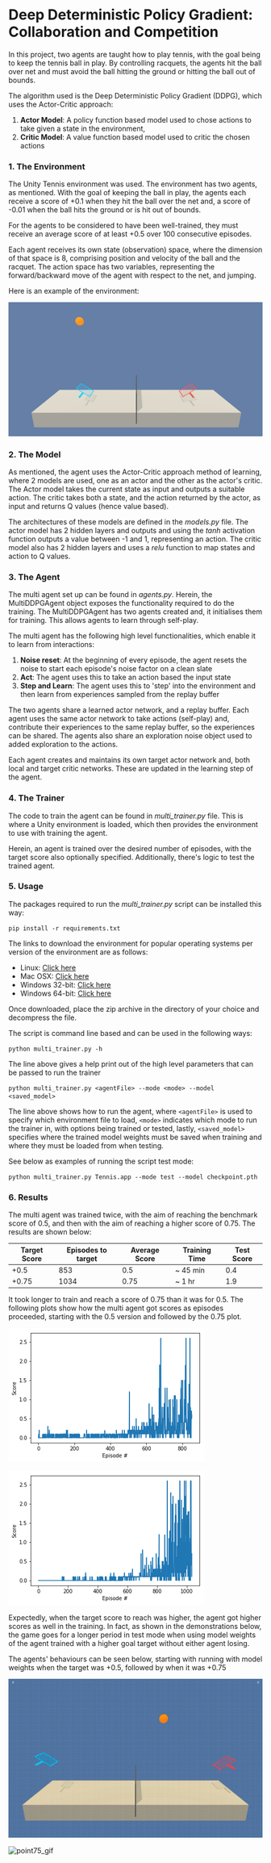 [env]: tennis.png "env"
[point5]: tennis_point5.png "point5"
[point75]: tennis_point75.png "point75"
[point5_gif]: tennis_point5.gif "point5_gif"
[point75_gif]: tennis_point75.gif "point75_gif"

# Deep Deterministic Policy Gradient: Collaboration and Competition

In this project, two agents are taught how to play tennis, with the goal being to keep the tennis ball in play. By controlling
racquets, the agents hit the ball over net and must avoid the ball hitting the ground or hitting the ball out of bounds.

The algorithm used is the Deep Deterministic Policy Gradient (DDPG), which uses the Actor-Critic approach:
1. **Actor Model**: A policy function based model used to chose actions to take given a state in the environment,
1. **Critic Model**: A value function based model used to critic the chosen actions

### 1. The Environment
The Unity Tennis environment was used. The environment has two agents, as mentioned. With the goal of keeping the ball in
play, the agents each receive a score of +0.1 when they hit the ball over the net and, a score of -0.01 when the ball hits the
ground or is hit out of bounds. 

For the agents to be considered to have been well-trained, they must receive an average score of at least +0.5 over 100
consecutive episodes.

Each agent receives its own state (observation) space, where the dimension of that space is 8, comprising position and velocity
of the ball and the racquet. The action space has two variables, representing the forward/backward move of the agent with
respect to the net, and jumping.

Here is an example of the environment:

![env][env]

### 2. The Model
As mentioned, the agent uses the Actor-Critic approach method of learning, where 2 models are used, one as an actor and 
the other as the actor's critic. The Actor model takes the current state as input and outputs a suitable action. The 
critic takes both a state, and the action returned by the actor, as input and returns Q values (hence value based).

The architectures of these models are defined in the _models.py_ file. The actor model has 2 hidden layers and outputs 
and using the *tanh* activation function outputs a value between -1 and 1, representing an action. The critic model also
has 2 hidden layers and uses a *relu* function to map states and action to Q values.

### 3. The Agent
The multi agent set up can be found in _agents.py_. Herein, the MultiDDPGAgent object exposes the functionality required
to do the training. The MultiDDPGAgent has two agents created and, it initialises them for training. This allows agents
to learn through self-play.

The multi agent has the following high level functionalities, which enable it to learn from interactions:
1. **Noise reset**: At the beginning of every episode, the agent resets the noise to start each episode's noise factor on a clean slate
1. **Act**: The agent uses this to take an action based the input state
1. **Step and Learn**: The agent uses this to 'step' into the environment and then learn from experiences sampled from the replay buffer

The two agents share a learned actor network, and a replay buffer. Each agent uses the same actor network to take actions
(self-play) and, contribute their experiences to the same replay buffer, so the experiences can be shared. The agents also
share an exploration noise object used to added exploration to the actions.

Each agent creates and maintains its own target actor network and, both local and target critic networks. These are updated
in the learning step of the agent.

### 4. The Trainer
The code to train the agent can be found in _multi_trainer.py_ file. This is where a Unity environment is loaded, which then 
provides the environment to use with training the agent.

Herein, an agent is trained over the desired number of episodes, with the target score also optionally specified. Additionally,
there's logic to test the trained agent.

### 5. Usage
The packages required to run the _multi_trainer.py_ script can be installed this way:
```
pip install -r requirements.txt
```
The links to download the environment for popular operating systems per version of the environment are as follows:

* Linux: [Click here](https://s3-us-west-1.amazonaws.com/udacity-drlnd/P3/Tennis/Tennis_Linux.zip)
* Mac OSX: [Click here](https://s3-us-west-1.amazonaws.com/udacity-drlnd/P3/Tennis/Tennis.app.zip)
* Windows 32-bit: [Click here](https://s3-us-west-1.amazonaws.com/udacity-drlnd/P3/Tennis/Tennis_Windows_x86.zip)
* Windows 64-bit: [Click here](https://s3-us-west-1.amazonaws.com/udacity-drlnd/P3/Tennis/Tennis_Windows_x86_64.zip)

Once downloaded, place the zip archive in the directory of your choice and decompress the file.

The script is command line based and can be used in the following ways:
```commandline
python multi_trainer.py -h
```
The line above gives a help print out of the high level parameters that can be passed to run the trainer
```
python multi_trainer.py <agentFile> --mode <mode> --model <saved_model>
```
The line above shows how to run the agent, where ```<agentFile>``` is used to specify which environment file to load,
```<mode>``` indicates which mode to run the trainer in, with options being trained or tested, lastly, ```<saved_model>```
specifies where the trained model weights must be saved when training and where they must be loaded from when testing.

See below as examples of running the script test mode:
```commandline
python multi_trainer.py Tennis.app --mode test --model checkpoint.pth
```

### 6. Results
The multi agent was trained twice, with the aim of reaching the benchmark score of 0.5, and then with the aim of reaching
a higher score of 0.75. The results are shown below:

Target Score  | Episodes to target | Average Score | Training Time | Test Score |
------------- | ------------------ | ------------- | ------------- | ---------- |
+0.5 | 853 | 0.5 | ~ 45 min | 0.4
+0.75 | 1034 | 0.75 | ~ 1 hr | 1.9

It took longer to train and reach a score of 0.75 than it was for 0.5. The following plots show how the multi agent got
scores as episodes proceeded, starting with the 0.5 version and followed by the 0.75 plot.

![point5][point5]

![point75][point75]

Expectedly, when the target score to reach was higher, the agent got higher scores as well in the training. In fact, as
shown in the demonstrations below, the game goes for a longer period in test mode when using model weights of the agent 
trained with a higher goal target without either agent losing.

The agents' behaviours can be seen below, starting with running with model weights when the target was +0.5, followed by
when it was +0.75

![point5_gif][point5_gif]

![point75_gif][point75_gif]

